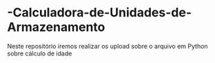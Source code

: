 # -Calculadora-de-Unidades-de-Armazenamento
Neste repositório iremos realizar os upload sobre o arquivo em Python sobre cálculo de idade
